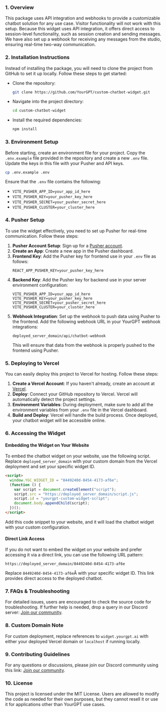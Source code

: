 ### 1. **Overview**

This package uses API integration and webhooks to provide a customizable chatbot solution for any use case. Visitor functionality will not work with this setup. Because this widget uses API integration, it offers direct access to session-level functionality, such as session creation and sending messages. We have also set up a webhook for receiving any messages from the studio, ensuring real-time two-way communication.

### 2. **Installation Instructions**

Instead of installing the package, you will need to clone the project from GitHub to set it up locally. Follow these steps to get started:

- Clone the repository:
  ```bash
  git clone https://github.com/YourGPT/custom-chatbot-widget.git
  ```
- Navigate into the project directory:
  ```bash
  cd custom-chatbot-widget
  ```
- Install the required dependencies:
  ```bash
  npm install
  ```

### 3. **Environment Setup**

Before starting, create an environment file for your project. Copy the `.env.example` file provided in the repository and create a new `.env` file. Update the keys in this file with your Pusher and API keys.

```bash
cp .env.example .env
```

Ensure that the `.env` file contains the following:

- `VITE_PUSHER_APP_ID=your_app_id_here`
- `VITE_PUSHER_KEY=your_pusher_key_here`
- `VITE_PUSHER_SECRET=your_pusher_secret_here`
- `VITE_PUSHER_CLUSTER=your_cluster_here`

### 4. **Pusher Setup**

To use the widget effectively, you need to set up Pusher for real-time communication. Follow these steps:

1. **Pusher Account Setup**: Sign up for a [Pusher account](https://pusher.com/).
2. **Create an App**: Create a new app in the Pusher dashboard.
3. **Frontend Key**: Add the Pusher key for frontend use in your `.env` file as follows:
   ```env
   REACT_APP_PUSHER_KEY=your_pusher_key_here
   ```
4. **Backend Key**: Add the Pusher key for backend use in your server environment configuration:
   ```env
   VITE_PUSHER_APP_ID=your_app_id_here
   VITE_PUSHER_KEY=your_pusher_key_here
   VITE_PUSHER_SECRET=your_pusher_secret_here
   VITE_PUSHER_CLUSTER=your_cluster_here
   ```
5. **Webhook Integration**: Set up the webhook to push data using Pusher to the frontend. Add the following webhook URL in your YourGPT webhook integrations:
   ```
   deployed_server_domain/api/chatbot-webhook
   ```
   This will ensure that data from the webhook is properly pushed to the frontend using Pusher.

### 5. **Deploying to Vercel**

You can easily deploy this project to Vercel for hosting. Follow these steps:

1. **Create a Vercel Account**: If you haven't already, create an account at [Vercel](https://vercel.com/).
2. **Deploy**: Connect your GitHub repository to Vercel. Vercel will automatically detect the project settings.
3. **Environment Variables**: During deployment, make sure to add all the environment variables from your `.env` file in the Vercel dashboard.
4. **Build and Deploy**: Vercel will handle the build process. Once deployed, your chatbot widget will be accessible online.

### 6. **Accessing the Widget**

#### **Embedding the Widget on Your Website**

To embed the chatbot widget on your website, use the following script. Replace `deployed_server_domain` with your custom domain from the Vercel deployment and set your specific widget ID.

```html
<script>
  window.YGC_WIDGET_ID = "8449240d-8454-4173-af6e";
  (function () {
    var script = document.createElement("script");
    script.src = "https://deployed_server_domain/script.js";
    script.id = "yourgpt-custom-widget-script";
    document.body.appendChild(script);
  })();
</script>
```

Add this code snippet to your website, and it will load the chatbot widget with your custom configuration.

#### **Direct Link Access**

If you do not want to embed the widget on your website and prefer accessing it via a direct link, you can use the following URL pattern:

```
https://deployed_server_domain/8449240d-8454-4173-af6e
```

Replace `8449240d-8454-4173-af6e`Â with your specific widget ID. This link provides direct access to the deployed chatbot.

### 7. **FAQs & Troubleshooting**

&#x20;For detailed issues, users are encouraged to check the source code for troubleshooting. If further help is needed, drop a query in our Discord server: [Join our community](https://discord.gg/JfSH3qFdFc).

### 8. **Custom Domain Note**

For custom deployment, replace references to `widget.yourgpt.ai` with either your deployed Vercel domain or `localhost` if running locally.

### 9. **Contributing Guidelines**

For any questions or discussions, please join our Discord community using this link: [Join our community](https://discord.gg/JfSH3qFdFc).

### 10. **License**

This project is licensed under the MIT License. Users are allowed to modify the code as needed for their own purposes, but they cannot resell it or use it for applications other than YourGPT use cases. &#x20;
